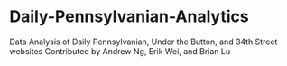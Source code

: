 # Daily-Pennsylvanian-Analytics
Data Analysis of Daily Pennsylvanian, Under the Button, and 34th Street websites
Contributed by Andrew Ng, Erik Wei, and Brian Lu
